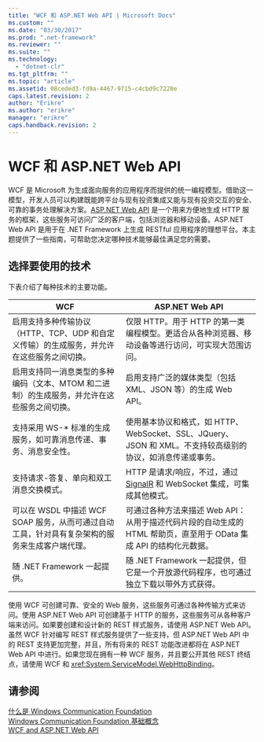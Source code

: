 ```yaml
---
title: "WCF 和 ASP.NET Web API | Microsoft Docs"
ms.custom: ""
ms.date: "03/30/2017"
ms.prod: ".net-framework"
ms.reviewer: ""
ms.suite: ""
ms.technology: 
  - "dotnet-clr"
ms.tgt_pltfrm: ""
ms.topic: "article"
ms.assetid: 08ceded3-fd9a-4467-9715-c4cbd9c7228e
caps.latest.revision: 2
author: "Erikre"
ms.author: "erikre"
manager: "erikre"
caps.handback.revision: 2
---
```

# WCF 和 ASP.NET Web API
WCF 是 Microsoft 为生成面向服务的应用程序而提供的统一编程模型。借助这一模型，开发人员可以构建既能跨平台与现有投资集成又能与现有投资交互的安全、可靠的事务处理解决方案。[ASP.NET Web API](http://www.asp.net/web-api) 是一个用来方便地生成 HTTP 服务的框架，这些服务可访问广泛的客户端，包括浏览器和移动设备。ASP.NET Web API 是用于在 .NET Framework 上生成 RESTful 应用程序的理想平台。本主题提供了一些指南，可帮助您决定哪种技术能够最佳满足您的需要。  
  
## 选择要使用的技术  
 下表介绍了每种技术的主要功能。  
  
|WCF|ASP.NET Web API|  
|---------|---------------------|  
|启用支持多种传输协议（HTTP、TCP、UDP 和自定义传输）的生成服务，并允许在这些服务之间切换。|仅限 HTTP。用于 HTTP 的第一类编程模型。更适合从各种浏览器、移动设备等进行访问，可实现大范围访问。|  
|启用支持同一消息类型的多种编码（文本、MTOM 和二进制）的生成服务，并允许在这些服务之间切换。|启用支持广泛的媒体类型（包括 XML、JSON 等）的生成 Web API。|  
|支持采用 WS\-\* 标准的生成服务，如可靠消息传递、事务、消息安全性。|使用基本协议和格式，如 HTTP、WebSocket、SSL、JQuery、JSON 和 XML。不支持较高级别的协议，如消息传递或事务。|  
|支持请求\-答复、单向和双工消息交换模式。|HTTP 是请求\/响应，不过，通过 [SignalR](https://github.com/SignalR/SignalR) 和 WebSocket 集成，可集成其他模式。|  
|可以在 WSDL 中描述 WCF SOAP 服务，从而可通过自动工具，针对具有复杂架构的服务来生成客户端代理。|可通过各种方法来描述 Web API：从用于描述代码片段的自动生成的 HTML 帮助页，直至用于 OData 集成 API 的结构化元数据。|  
|随 .NET Framework 一起提供。|随 .NET Framework 一起提供，但它是一个开放源代码程序，也可通过独立下载以带外方式获得。|  
  
 使用 WCF 可创建可靠、安全的 Web 服务，这些服务可通过各种传输方式来访问。使用 ASP.NET Web API 可创建基于 HTTP 的服务，这些服务可从各种客户端来访问。如果要创建和设计新的 REST 样式服务，请使用 ASP.NET Web API。虽然 WCF 针对编写 REST 样式服务提供了一些支持，但 ASP.NET Web API 中的 REST 支持更加完整，并且，所有将来的 REST 功能改进都将在 ASP.NET Web API 中进行。如果您现在拥有一种 WCF 服务，并且要公开其他 REST 终结点，请使用 WCF 和 <xref:System.ServiceModel.WebHttpBinding>。  
  
## 请参阅  
 [什么是 Windows Communication Foundation](../../../docs/framework/wcf/whats-wcf.md)   
 [Windows Communication Foundation 基础概念](../../../docs/framework/wcf/fundamental-concepts.md)   
 [WCF and ASP.NET Web API](../../../docs/framework/wcf/wcf-and-aspnet-web-api.md)